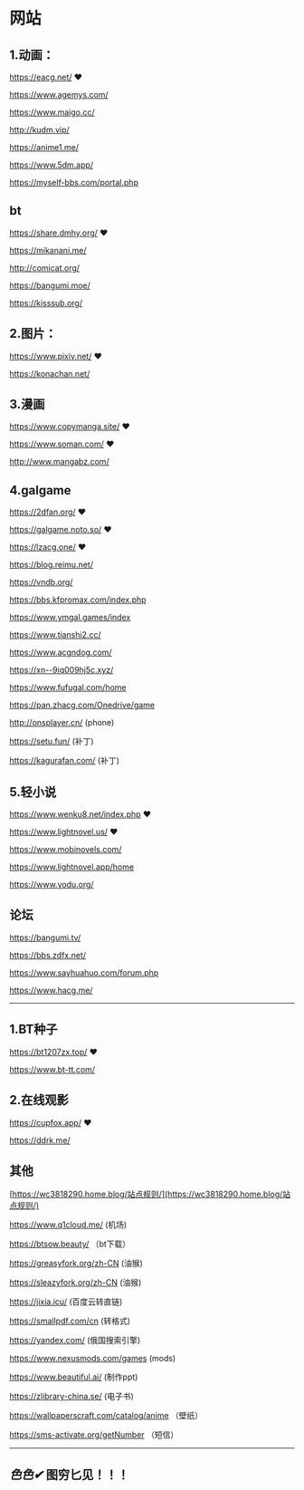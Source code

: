 # 网站

## 1.动画：

https://eacg.net/  ❤

https://www.agemys.com/

https://www.maigo.cc/

http://kudm.vip/

https://anime1.me/

https://www.5dm.app/

https://myself-bbs.com/portal.php

## bt

https://share.dmhy.org/  ❤

https://mikanani.me/ 

http://comicat.org/    

https://bangumi.moe/    

https://kisssub.org/   

## 2.图片：

https://www.pixiv.net/  ❤

https://konachan.net/ 

## 3.漫画

https://www.copymanga.site/  ❤

https://www.soman.com/  ❤ 

http://www.mangabz.com/

## 4.galgame

https://2dfan.org/  ❤

https://galgame.noto.so/  ❤

https://lzacg.one/  ❤

https://blog.reimu.net/

https://vndb.org/

https://bbs.kfpromax.com/index.php

https://www.ymgal.games/index

https://www.tianshi2.cc/ 

https://www.acgndog.com/ 

https://xn--9iq009hj5c.xyz/

https://www.fufugal.com/home

https://pan.zhacg.com/Onedrive/game

http://onsplayer.cn/ (phone)

https://setu.fun/ (补丁)

https://kagurafan.com/ (补丁)

## 5.轻小说

https://www.wenku8.net/index.php  ❤

https://www.lightnovel.us/  ❤

https://www.mobinovels.com/ 

https://www.lightnovel.app/home

https://www.yodu.org/

## 论坛

https://bangumi.tv/  

https://bbs.zdfx.net/  

https://www.sayhuahuo.com/forum.php  

https://www.hacg.me/  

------

## 1.BT种子

https://bt1207zx.top/  ❤

https://www.bt-tt.com/

## 2.在线观影

https://cupfox.app/  ❤

https://ddrk.me/

## 其他

[https://wc3818290.home.blog/站点规则/](https://wc3818290.home.blog/站点规则/)  

https://www.q1cloud.me/  (机场)

https://btsow.beauty/  （bt下载）

https://greasyfork.org/zh-CN (油猴)

https://sleazyfork.org/zh-CN (油猴)

https://jixia.icu/ (百度云转直链)

https://smallpdf.com/cn (转格式)

https://yandex.com/ (俄国搜索引擎)

https://www.nexusmods.com/games (mods)

https://www.beautiful.ai/  (制作ppt)

https://zlibrary-china.se/  (电子书)

https://wallpaperscraft.com/catalog/anime  （壁纸）

https://sms-activate.org/getNumber  （短信）

------

##  ***色色✔*** 图穷匕见！！！

